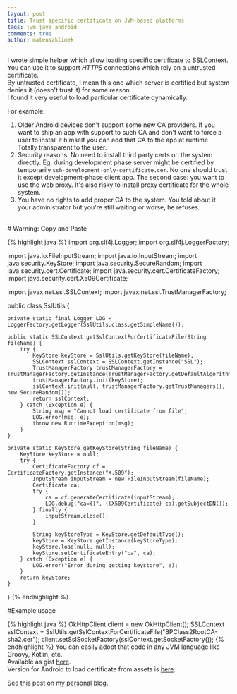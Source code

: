 ```yaml
---
layout: post
title: Trust specific certificate on JVM-based platforms
tags: jvm java android
comments: true
author: mateuszklimek
---
```


I wrote simple helper which allow loading specific certificate to [SSLContext](https://docs.oracle.com/javase/7/docs/api/javax/net/ssl/SSLContext.html).<br/>
You can use it to support *HTTPS* connections which rely on a untrusted certificate. <br/>
By untrusted certificate, I mean this one which server is certified but system denies it (doesn't trust it) for some reason.<br/>
I found it very useful to load particular certificate dynamically.

For example:

1. Older Android devices don't support some new CA providers. If you want to ship an app with support to such CA and don't want to force a user to install it himself you can add that CA to the app at runtime. Totally transparent to the user.
2. Security reasons. No need to install third party certs on the system directly. Eg. during development phase server might be certified by temporarily `ssh-development-only-certificate.cer`. No one should trust it except development-phase client app.
The second case: you want to use the web proxy. It's also risky to install proxy certificate for the whole system.
3. You have no rights to add proper CA to the system. You told about it your administrator but you're still waiting or worse, he refuses.

<br/>
# Warning: Copy and Paste

{% highlight java %}
import org.slf4j.Logger;
import org.slf4j.LoggerFactory;

import java.io.FileInputStream;
import java.io.InputStream;
import java.security.KeyStore;
import java.security.SecureRandom;
import java.security.cert.Certificate;
import java.security.cert.CertificateFactory;
import java.security.cert.X509Certificate;

import javax.net.ssl.SSLContext;
import javax.net.ssl.TrustManagerFactory;

public class SslUtils {

    private static final Logger LOG = LoggerFactory.getLogger(SslUtils.class.getSimpleName());

    public static SSLContext getSslContextForCertificateFile(String fileName) {
        try {
            KeyStore keyStore = SslUtils.getKeyStore(fileName);
            SSLContext sslContext = SSLContext.getInstance("SSL");
            TrustManagerFactory trustManagerFactory = TrustManagerFactory.getInstance(TrustManagerFactory.getDefaultAlgorithm());
            trustManagerFactory.init(keyStore);
            sslContext.init(null, trustManagerFactory.getTrustManagers(), new SecureRandom());
            return sslContext;
        } catch (Exception e) {
            String msg = "Cannot load certificate from file";
            LOG.error(msg, e);
            throw new RuntimeException(msg);
        }
    }

    private static KeyStore getKeyStore(String fileName) {
        KeyStore keyStore = null;
        try {
            CertificateFactory cf = CertificateFactory.getInstance("X.509");
            InputStream inputStream = new FileInputStream(fileName);
            Certificate ca;
            try {
                ca = cf.generateCertificate(inputStream);
                LOG.debug("ca={}", ((X509Certificate) ca).getSubjectDN());
            } finally {
                inputStream.close();
            }

            String keyStoreType = KeyStore.getDefaultType();
            keyStore = KeyStore.getInstance(keyStoreType);
            keyStore.load(null, null);
            keyStore.setCertificateEntry("ca", ca);
        } catch (Exception e) {
            LOG.error("Error during getting keystore", e);
        }
        return keyStore;
    }
}
{% endhighlight %}

#Example usage

{% highlight java %}
OkHttpClient client = new OkHttpClient();
SSLContext sslContext = SslUtils.getSslContextForCertificateFile("BPClass2RootCA-sha2.cer");
client.setSslSocketFactory(sslContext.getSocketFactory());
{% endhighlight %}
You can easily adopt that code in any JVM language like Groovy, Kotlin, etc.<br/>
Available as gist [here](https://gist.github.com/mklimek/f9d197362c1f2db8c1b76f76ace75859).<br/>
Version for Android to load certificate from assets is [here](https://gist.github.com/mklimek/4a344b606d96c5200334bf2f48c174d6).


See this post on my [personal blog](https://mklimek.github.io/trust-specific-certificate-on-jvm/).



